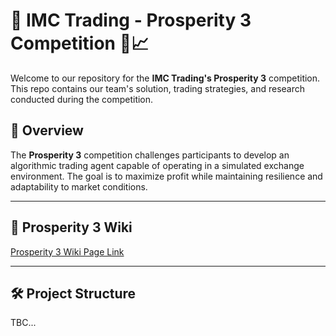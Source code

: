 # 🏦 IMC Trading - Prosperity 3 Competition 🧠📈

Welcome to our repository for the **IMC Trading's Prosperity 3** competition. This repo contains our team's solution, trading strategies, and research conducted during the competition.

## 📌 Overview

The **Prosperity 3** competition challenges participants to develop an algorithmic trading agent capable of operating in a simulated exchange environment. The goal is to maximize profit while maintaining resilience and adaptability to market conditions.

---

## 📄 Prosperity 3 Wiki

[Prosperity 3 Wiki Page Link](https://imc-prosperity.notion.site/Prosperity-3-Wiki-19ee8453a09380529731c4e6fb697ea4) 

---

## 🛠️ Project Structure

TBC...
